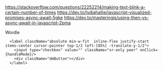 
https://stackoverflow.com/questions/22252214/making-text-blink-a-certain-number-of-times
https://dev.to/lydiahallie/javascript-visualized-promises-async-await-5gke
https://dev.to/masteringjs/using-then-vs-async-await-in-javascript-2pma

<!-- THIS is the JSX for slider along with the WORDLE Title -->
<div className='relative w-full h-24 bg-[#121213] border-b-2 border-b-[#c8d4e8]' >
      <div className={'relative h-full font-TMS flex centerStage place-items-center text-white text-4xl font-extrabold tracking-wide subpixel-antialiased'}>
        Wordle
      </div>

      <label className="absolute min-w-fit  inline-flex justify-start items-center cursor-pointer top-1/2 left-[85%] -translate-y-1/2">
        <input type="checkbox" value="" className="sr-only peer" onClick= {handleMode}/>
        <div className="dmButton"></div>
      </label>

</div>